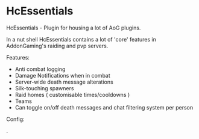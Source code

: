HcEssentials
============

HcEssentials - Plugin for housing a lot of AoG plugins.

In a nut shell HcEssentials contains a lot of 'core' features in AddonGaming's raiding and pvp servers.

Features:

  - Anti combat logging
  - Damage Notifications when in combat
  - Server-wide death message alterations
  - Silk-touching spawners
  - Raid homes ( customisable times/cooldowns )
  - Teams
  - Can toggle on/off death messages and chat filtering system per person

Config:


.
